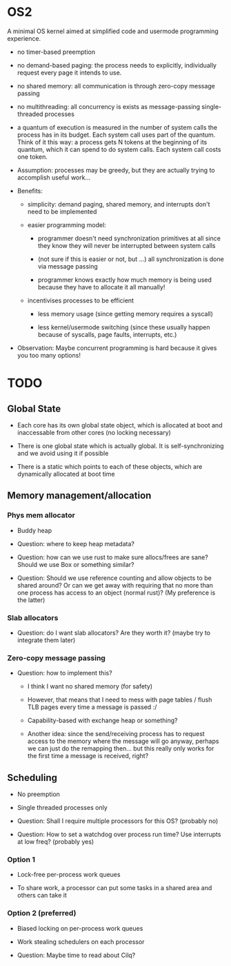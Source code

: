 # OS2

A minimal OS kernel aimed at simplified code and usermode programming experience.

- no timer-based preemption

- no demand-based paging: the process needs to explicitly, individually
  request every page it intends to use.

- no shared memory: all communication is through zero-copy message passing

- no multithreading: all concurrency is exists as message-passing
  single-threaded processes

- a quantum of execution is measured in the number of system calls the
  process has in its budget. Each system call uses part of the quantum.
  Think of it this way: a process gets N tokens at the beginning of its quantum,
  which it can spend to do system calls. Each system call costs one token.

- Assumption: processes may be greedy, but they are actually trying to
  accomplish useful work...

- Benefits:

    - simplicity: demand paging, shared memory, and interrupts don't need
      to be implemented

    - easier programming model:

        - programmer doesn't need synchronization primitives at all since
          they know they will never be interrupted between system calls

        - (not sure if this is easier or not, but ...) all synchronization
          is done via message passing

        - programmer knows exactly how much memory is being used because
          they have to allocate it all manually!

    - incentivises processes to be efficient

        - less memory usage (since getting memory requires a syscall)

        - less kernel/usermode switching (since these usually happen
          because of syscalls, page faults, interrupts, etc.)

- Observation: Maybe concurrent programming is hard because it gives you
  too many options!

# TODO

## Global State
- Each core has its own global state object, which is allocated at boot and inaccessable from other cores (no locking necessary)

- There is one global state which is actually global. It is self-synchronizing and we avoid using it if possible

- There is a static which points to each of these objects, which are dynamically allocated at boot time

## Memory management/allocation

### Phys mem allocator

- Buddy heap

- Question: where to keep heap metadata?

- Question: how can we use rust to make sure allocs/frees are sane? Should we use Box or something similar?

- Question: Should we use reference counting and allow objects to be shared around? Or can we get away with requiring that no more than one process has access to an object (normal rust)? (My preference is the latter)

### Slab allocators

- Question: do I want slab allocators? Are they worth it? (maybe try to integrate them later)

### Zero-copy message passing

- Question: how to implement this?

    - I think I want no shared memory (for safety)

    - However, that means that I need to mess with page tables / flush TLB pages every time a message is passed :/

    - Capability-based with exchange heap or something?

    - Another idea: since the send/receiving process has to request access to the memory where the message will go anyway, perhaps we can just do the remapping then... but this really only works for the first time a message is received, right?

## Scheduling

- No preemption

- Single threaded processes only

- Question: Shall I require multiple processors for this OS? (probably no)

- Question: How to set a watchdog over process run time? Use interrupts at low freq? (probably yes)

### Option 1

- Lock-free per-process work queues

- To share work, a processor can put some tasks in a shared area and others can take it

### Option 2 (preferred)

- Biased locking on per-process work queues

- Work stealing schedulers on each processor

- Question: Maybe time to read about Cilq?
